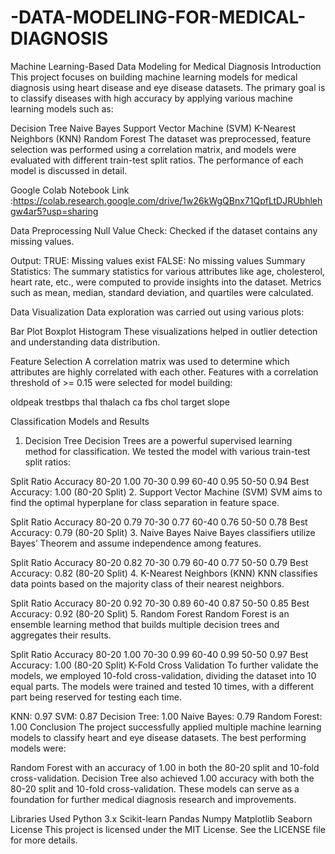 # -DATA-MODELING-FOR-MEDICAL-DIAGNOSIS
Machine Learning-Based Data Modeling for Medical Diagnosis
Introduction
This project focuses on building machine learning models for medical diagnosis using heart disease and eye disease datasets. The primary goal is to classify diseases with high accuracy by applying various machine learning models such as:

Decision Tree
Naive Bayes
Support Vector Machine (SVM)
K-Nearest Neighbors (KNN)
Random Forest
The dataset was preprocessed, feature selection was performed using a correlation matrix, and models were evaluated with different train-test split ratios. The performance of each model is discussed in detail.

Google Colab Notebook Link :https://colab.research.google.com/drive/1w26kWgQBnx71QpfLtDJRUbhlehgw4ar5?usp=sharing

Data Preprocessing
Null Value Check:
Checked if the dataset contains any missing values.

Output:
TRUE: Missing values exist
FALSE: No missing values
Summary Statistics:
The summary statistics for various attributes like age, cholesterol, heart rate, etc., were computed to provide insights into the dataset. Metrics such as mean, median, standard deviation, and quartiles were calculated.

Data Visualization
Data exploration was carried out using various plots:

Bar Plot
Boxplot
Histogram
These visualizations helped in outlier detection and understanding data distribution.

Feature Selection
A correlation matrix was used to determine which attributes are highly correlated with each other. Features with a correlation threshold of >= 0.15 were selected for model building:

oldpeak
trestbps
thal
thalach
ca
fbs
chol
target
slope

Classification Models and Results
1. Decision Tree
Decision Trees are a powerful supervised learning method for classification. We tested the model with various train-test split ratios:

Split Ratio	Accuracy
80-20	1.00
70-30	0.99
60-40	0.95
50-50	0.94
Best Accuracy: 1.00 (80-20 Split)
2. Support Vector Machine (SVM)
SVM aims to find the optimal hyperplane for class separation in feature space.

Split Ratio	Accuracy
80-20	0.79
70-30	0.77
60-40	0.76
50-50	0.78
Best Accuracy: 0.79 (80-20 Split)
3. Naive Bayes
Naive Bayes classifiers utilize Bayes’ Theorem and assume independence among features.

Split Ratio	Accuracy
80-20	0.82
70-30	0.79
60-40	0.77
50-50	0.79
Best Accuracy: 0.82 (80-20 Split)
4. K-Nearest Neighbors (KNN)
KNN classifies data points based on the majority class of their nearest neighbors.

Split Ratio	Accuracy
80-20	0.92
70-30	0.89
60-40	0.87
50-50	0.85
Best Accuracy: 0.92 (80-20 Split)
5. Random Forest
Random Forest is an ensemble learning method that builds multiple decision trees and aggregates their results.

Split Ratio	Accuracy
80-20	1.00
70-30	0.99
60-40	0.99
50-50	0.97
Best Accuracy: 1.00 (80-20 Split)
K-Fold Cross Validation
To further validate the models, we employed 10-fold cross-validation, dividing the dataset into 10 equal parts. The models were trained and tested 10 times, with a different part being reserved for testing each time.

KNN: 0.97
SVM: 0.87
Decision Tree: 1.00
Naive Bayes: 0.79
Random Forest: 1.00
Conclusion
The project successfully applied multiple machine learning models to classify heart and eye disease datasets. The best performing models were:

Random Forest with an accuracy of 1.00 in both the 80-20 split and 10-fold cross-validation.
Decision Tree also achieved 1.00 accuracy with both the 80-20 split and 10-fold cross-validation.
These models can serve as a foundation for further medical diagnosis research and improvements.

Libraries Used
Python 3.x
Scikit-learn
Pandas
Numpy
Matplotlib
Seaborn
License
This project is licensed under the MIT License. See the LICENSE file for more details.

